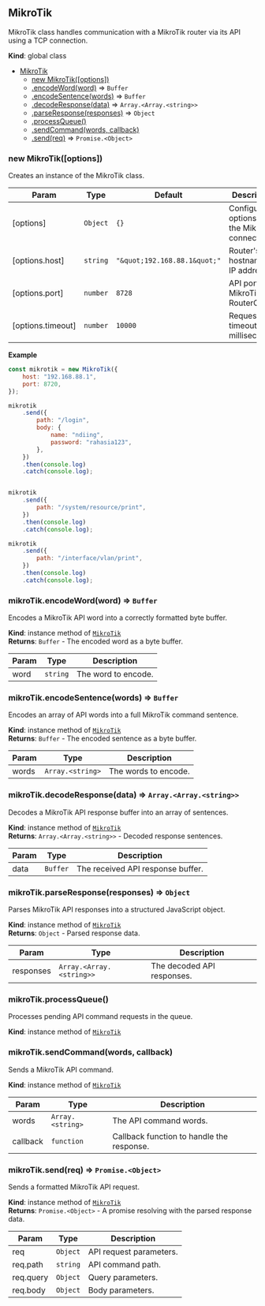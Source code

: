 <a name="MikroTik"></a>

## MikroTik
MikroTik class handles communication with a MikroTik router via its API using a TCP connection.

**Kind**: global class  

* [MikroTik](#MikroTik)
    * [new MikroTik([options])](#new_MikroTik_new)
    * [.encodeWord(word)](#MikroTik+encodeWord) ⇒ <code>Buffer</code>
    * [.encodeSentence(words)](#MikroTik+encodeSentence) ⇒ <code>Buffer</code>
    * [.decodeResponse(data)](#MikroTik+decodeResponse) ⇒ <code>Array.&lt;Array.&lt;string&gt;&gt;</code>
    * [.parseResponse(responses)](#MikroTik+parseResponse) ⇒ <code>Object</code>
    * [.processQueue()](#MikroTik+processQueue)
    * [.sendCommand(words, callback)](#MikroTik+sendCommand)
    * [.send(req)](#MikroTik+send) ⇒ <code>Promise.&lt;Object&gt;</code>

<a name="new_MikroTik_new"></a>

### new MikroTik([options])
Creates an instance of the MikroTik class.


| Param | Type | Default | Description |
| --- | --- | --- | --- |
| [options] | <code>Object</code> | <code>{}</code> | Configuration options for the MikroTik connection. |
| [options.host] | <code>string</code> | <code>&quot;\&quot;192.168.88.1\&quot;&quot;</code> | Router's hostname or IP address. |
| [options.port] | <code>number</code> | <code>8728</code> | API port for MikroTik RouterOS. |
| [options.timeout] | <code>number</code> | <code>10000</code> | Request timeout in milliseconds. |

**Example**  
```js
const mikrotik = new MikroTik({    host: "192.168.88.1",    port: 8720,});mikrotik    .send({        path: "/login",        body: {            name: "ndiing",            password: "rahasia123",        },    })    .then(console.log)    .catch(console.log);mikrotik    .send({        path: "/system/resource/print",    })    .then(console.log)    .catch(console.log);mikrotik    .send({        path: "/interface/vlan/print",    })    .then(console.log)    .catch(console.log);
```
<a name="MikroTik+encodeWord"></a>

### mikroTik.encodeWord(word) ⇒ <code>Buffer</code>
Encodes a MikroTik API word into a correctly formatted byte buffer.

**Kind**: instance method of [<code>MikroTik</code>](#MikroTik)  
**Returns**: <code>Buffer</code> - The encoded word as a byte buffer.  

| Param | Type | Description |
| --- | --- | --- |
| word | <code>string</code> | The word to encode. |

<a name="MikroTik+encodeSentence"></a>

### mikroTik.encodeSentence(words) ⇒ <code>Buffer</code>
Encodes an array of API words into a full MikroTik command sentence.

**Kind**: instance method of [<code>MikroTik</code>](#MikroTik)  
**Returns**: <code>Buffer</code> - The encoded sentence as a byte buffer.  

| Param | Type | Description |
| --- | --- | --- |
| words | <code>Array.&lt;string&gt;</code> | The words to encode. |

<a name="MikroTik+decodeResponse"></a>

### mikroTik.decodeResponse(data) ⇒ <code>Array.&lt;Array.&lt;string&gt;&gt;</code>
Decodes a MikroTik API response buffer into an array of sentences.

**Kind**: instance method of [<code>MikroTik</code>](#MikroTik)  
**Returns**: <code>Array.&lt;Array.&lt;string&gt;&gt;</code> - Decoded response sentences.  

| Param | Type | Description |
| --- | --- | --- |
| data | <code>Buffer</code> | The received API response buffer. |

<a name="MikroTik+parseResponse"></a>

### mikroTik.parseResponse(responses) ⇒ <code>Object</code>
Parses MikroTik API responses into a structured JavaScript object.

**Kind**: instance method of [<code>MikroTik</code>](#MikroTik)  
**Returns**: <code>Object</code> - Parsed response data.  

| Param | Type | Description |
| --- | --- | --- |
| responses | <code>Array.&lt;Array.&lt;string&gt;&gt;</code> | The decoded API responses. |

<a name="MikroTik+processQueue"></a>

### mikroTik.processQueue()
Processes pending API command requests in the queue.

**Kind**: instance method of [<code>MikroTik</code>](#MikroTik)  
<a name="MikroTik+sendCommand"></a>

### mikroTik.sendCommand(words, callback)
Sends a MikroTik API command.

**Kind**: instance method of [<code>MikroTik</code>](#MikroTik)  

| Param | Type | Description |
| --- | --- | --- |
| words | <code>Array.&lt;string&gt;</code> | The API command words. |
| callback | <code>function</code> | Callback function to handle the response. |

<a name="MikroTik+send"></a>

### mikroTik.send(req) ⇒ <code>Promise.&lt;Object&gt;</code>
Sends a formatted MikroTik API request.

**Kind**: instance method of [<code>MikroTik</code>](#MikroTik)  
**Returns**: <code>Promise.&lt;Object&gt;</code> - A promise resolving with the parsed response data.  

| Param | Type | Description |
| --- | --- | --- |
| req | <code>Object</code> | API request parameters. |
| req.path | <code>string</code> | API command path. |
| req.query | <code>Object</code> | Query parameters. |
| req.body | <code>Object</code> | Body parameters. |

